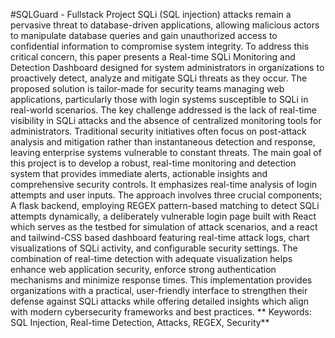 #SQLGuard - Fullstack Project
SQLi (SQL injection) attacks remain a pervasive threat to database-driven applications, allowing malicious actors to manipulate database queries and gain unauthorized access to confidential information to compromise system integrity. To address this critical concern, this paper presents a Real-time SQLi Monitoring and Detection Dashboard designed for system administrators in organizations to proactively detect, analyze and mitigate SQLi threats as they occur. The proposed solution is tailor-made for security teams managing web applications, particularly those with login systems susceptible to SQLi in real-world scenarios. The key challenge addressed is the lack of real-time visibility in SQLi attacks and the absence of centralized monitoring tools for administrators. Traditional security initiatives often focus on post-attack analysis and mitigation rather than instantaneous detection and response, leaving enterprise systems vulnerable to constant threats. The main goal of this project is to develop a robust, real-time monitoring and detection system that provides immediate alerts, actionable insights and comprehensive security controls. It emphasizes real-time analysis of login attempts and user inputs. The approach involves three crucial components; A flask backend, employing REGEX pattern-based matching to detect SQLi attempts dynamically, a deliberately vulnerable login page built with React which serves as the testbed for simulation of attack scenarios, and a react and tailwind-CSS based dashboard featuring real-time attack logs, chart visualizations of SQLi activity, and configurable security settings. The combination of real-time detection with adequate visualization helps enhance web application security, enforce strong authentication mechanisms and minimize response times. This implementation provides organizations with a practical, user-friendly interface to strengthen their defense against SQLi attacks while offering detailed insights which align with modern cybersecurity frameworks and best practices.
** Keywords: SQL Injection, Real-time Detection, Attacks, REGEX, Security**

